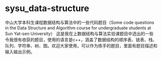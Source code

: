 # sysu_data-structure
中山大学本科生课程数据结构与算法中的一些代码题目（Some code questions in the Data Structure and Algorithm course for undergraduate students at Sun Yat-sen University）
这是我在上数据结构与算法实验课题目中选出的一些令我很有收获的题目，使用的语言是c++，涵盖了数据结构的顺序表、链表、栈、队列、字符串、树、图。欢迎大家使用，可以作为练手的题目，里面有题目描述和输入输出示例。
